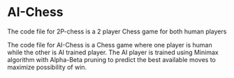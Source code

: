 # AI-Chess
The code file for 2P-chess is a 2 player Chess game for both human players

The code file for AI-Chess is a Chess game where one player is human while the other is AI trained player. The AI player is trained using Minimax algorithm with Alpha-Beta pruning to predict the best available moves to maximize possibility of win.


